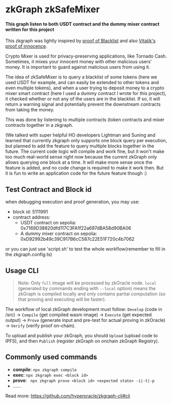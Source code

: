 # zkGraph zkSafeMixer

#### This graph listen to both USDT contract and the dummy mixer contract written for this project

This zkgraph was lightly inspired by [proof of Blacklist](https://github.com/varun-doshi/Proof-of-Blacklist-zkGraph) and also [Vitalik's proof of innocence](https://papers.ssrn.com/sol3/papers.cfm?abstract_id=4563364). 

Crypto Mixer is used for privacy-preserving applications, like Tornado Cash. Sometimes, it mixes your innocent money with other malicious users' money. It is important to guard against malicious users from using it.

The idea of zkSafeMixer is to query a blacklist of some tokens (here we used USDT for example, and can easily be extended to other tokens and even multiple tokens), and when a user trying to deposit money to a crypto mixer smart contract (here I used a dummy contract I wrote for this project), it checked whether or not any of the users are in the blacklist. If so, it will return a warning signal and potentially prevent the downstream contracts from taking the money.

This was done by listening to multiple contracts (token contracts and mixer contracts together in a zkgraph.


(We talked with super helpful HO developers Lightman and Suning and learned that currently zkgraph only supports one block query per execution, but planned to add the feature to query multiple blocks together in the future. The current code logic will compile and work fine, but it won't make too much real-world sense right now because the current zkGraph only allows querying one block at a time. It will make more sense once the feature is added, and no code change is required to make it work then. But it is fun to write an application code for the future feature though :)

 

####  

## Test Contract and Block id
when debugging execution and proof generation, you may use:
- block id: 5111991
- contract address:
  - USDT contract on sepolia: 0x7169D38820dfd117C3FA1f22a697dBA58d90BA06
  - A dummy mixer contract on sepolia: 0xD92992b49c39C917B6cC587c22E51F720c4b7062

or you can just use 'script.sh' to test the whole workflow(remember to fill in the zkgraph.config.ts)


## Usage CLI

> Note: Only `full` image will be processed by zkOracle node. `local` (generated by commands ending with `--local` option) means the zkGraph is compiled locally and only contains partial computation (so that proving and executing will be faster).

The workflow of local zkGraph development must follow: `Develop` (code in /src) -> `Compile` (get compiled wasm image) -> `Execute` (get expected output) -> `Prove` (generate input and pre-test for actual proving in zkOracle) -> `Verify` (verify proof on-chain).

To upload and publish your zkGraph, you should `Upload` (upload code to IPFS), and then `Publish` (register zkGraph on onchain zkGraph Registry).

## Commonly used commands

- **compile**: `npx zkgraph compile`
- **exec**: `npx zkgraph exec <block id>`
- **prove**: ` npx zkgraph prove <block id> <expected state> -i|-t|-p`
- ……

Read more: https://github.com/hyperoracle/zkgraph-cli#cli
